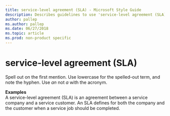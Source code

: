 ```yaml
---
title: service-level agreement (SLA) - Microsoft Style Guide
description: Describes guidelines to use 'service-level agreement (SLA)' in Microsoft documents, and provides examples.
author: pallep
ms.author: pallep
ms.date: 06/27/2018
ms.topic: article
ms.prod: non-product specific
---
```


# service-level agreement (SLA)

Spell out on the first mention. Use lowercase for the spelled-out term, and note the hyphen. Use *an* not *a* with the acronym.

**Examples**  
A service-level agreement (SLA) is an agreement between a service company and a service customer. An SLA defines for both 
the company and the customer when a service job should be completed. 
